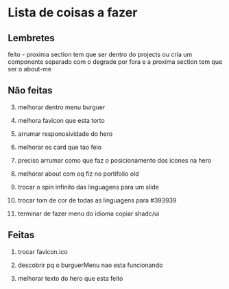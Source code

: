 # Lista de coisas a fazer

## Lembretes

feito - proxima section tem que ser dentro do projects ou cria um componente separado com o degrade por fora e a proxima section tem que ser o about-me

## Não feitas

3. melhorar dentro menu burguer

4. melhora favicon que esta torto

5. arrumar responosividade do hero

6. melhorar os card que tao feio

7. preciso arrumar como que faz o posicionamento dos icones na hero

8. melhorar about com oq fiz no portifolio old

9. trocar o spin infinito das linguagens para um slide

10. trocar tom de cor de todas as linguagens para #393939

11. terminar de fazer menu do idioma copiar shadc/ui

## Feitas

1. trocar favicon.ico

2. descobrir pq o burguerMenu nao esta funcionando

3. melhorar texto do hero que esta feito
